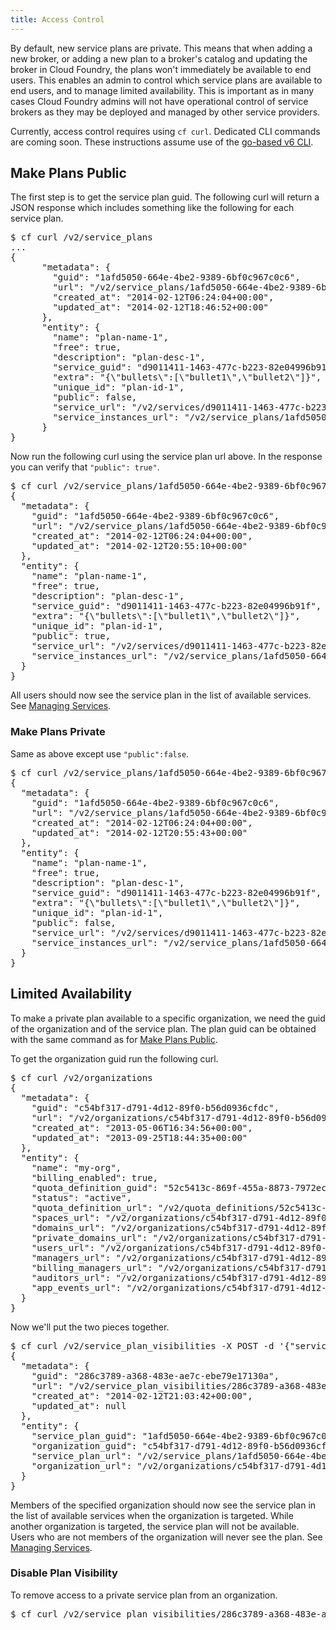 ```yaml
---
title: Access Control
---
```


By default, new service plans are private. This means that when adding a new broker, or adding a new plan to a broker's catalog and updating the broker in Cloud Foundry, the plans won't immediately be available to end users. This enables an admin to control which service plans are available to end users, and to manage limited availability. This is important as in many cases Cloud Foundry admins will not have operational control of service brokers as they may be deployed and managed by other service providers.

Currently, access control requires using `cf curl`. Dedicated CLI commands are coming soon. These instructions assume use of the [go-based v6 CLI](https://github.com/cloudfoundry/cli).

## <a id='make-plans-public'></a>Make Plans Public ##

The first step is to get the service plan guid. The following curl will return a JSON response which includes something like the following for each service plan.

<pre class="terminal">
$ cf curl /v2/service_plans
...
{
      "metadata": {
        "guid": "1afd5050-664e-4be2-9389-6bf0c967c0c6",
        "url": "/v2/service_plans/1afd5050-664e-4be2-9389-6bf0c967c0c6",
        "created_at": "2014-02-12T06:24:04+00:00",
        "updated_at": "2014-02-12T18:46:52+00:00"
      },
      "entity": {
        "name": "plan-name-1",
        "free": true,
        "description": "plan-desc-1",
        "service_guid": "d9011411-1463-477c-b223-82e04996b91f",
        "extra": "{\"bullets\":[\"bullet1\",\"bullet2\"]}",
        "unique_id": "plan-id-1",
        "public": false,
        "service_url": "/v2/services/d9011411-1463-477c-b223-82e04996b91f",
        "service_instances_url": "/v2/service_plans/1afd5050-664e-4be2-9389-6bf0c967c0c6/service_instances"
      }
}
</pre>

Now run the following curl using the service plan url above. In the response you can verify that `"public": true"`.

<pre class="terminal">
$ cf curl /v2/service_plans/1afd5050-664e-4be2-9389-6bf0c967c0c6 -X PUT -d '{"public":true}'
{
  "metadata": {
    "guid": "1afd5050-664e-4be2-9389-6bf0c967c0c6",
    "url": "/v2/service_plans/1afd5050-664e-4be2-9389-6bf0c967c0c6",
    "created_at": "2014-02-12T06:24:04+00:00",
    "updated_at": "2014-02-12T20:55:10+00:00"
  },
  "entity": {
    "name": "plan-name-1",
    "free": true,
    "description": "plan-desc-1",
    "service_guid": "d9011411-1463-477c-b223-82e04996b91f",
    "extra": "{\"bullets\":[\"bullet1\",\"bullet2\"]}",
    "unique_id": "plan-id-1",
    "public": true,
    "service_url": "/v2/services/d9011411-1463-477c-b223-82e04996b91f",
    "service_instances_url": "/v2/service_plans/1afd5050-664e-4be2-9389-6bf0c967c0c6/service_instances"
  }
}
</pre>

All users should now see the service plan in the list of available services. See [Managing Services](../../../using/services/managing-services.html).

### <a id='make-plans-private'></a>Make Plans Private ###

Same as above except use `"public":false`.

<pre class="terminal">
$ cf curl /v2/service_plans/1afd5050-664e-4be2-9389-6bf0c967c0c6 -X PUT -d '{"public":false}'
{
  "metadata": {
    "guid": "1afd5050-664e-4be2-9389-6bf0c967c0c6",
    "url": "/v2/service_plans/1afd5050-664e-4be2-9389-6bf0c967c0c6",
    "created_at": "2014-02-12T06:24:04+00:00",
    "updated_at": "2014-02-12T20:55:43+00:00"
  },
  "entity": {
    "name": "plan-name-1",
    "free": true,
    "description": "plan-desc-1",
    "service_guid": "d9011411-1463-477c-b223-82e04996b91f",
    "extra": "{\"bullets\":[\"bullet1\",\"bullet2\"]}",
    "unique_id": "plan-id-1",
    "public": false,
    "service_url": "/v2/services/d9011411-1463-477c-b223-82e04996b91f",
    "service_instances_url": "/v2/service_plans/1afd5050-664e-4be2-9389-6bf0c967c0c6/service_instances"
  }
}
</pre>

## <a id='limited-availability'></a>Limited Availability ##

To make a private plan available to a specific organization, we need the guid of the organization and of the service plan. The plan guid can be obtained with the same command as for [Make Plans Public](#make-plans-public).

To get the organization guid run the following curl.

<pre class="terminal">
$ cf curl /v2/organizations
{
  "metadata": {
    "guid": "c54bf317-d791-4d12-89f0-b56d0936cfdc",
    "url": "/v2/organizations/c54bf317-d791-4d12-89f0-b56d0936cfdc",
    "created_at": "2013-05-06T16:34:56+00:00",
    "updated_at": "2013-09-25T18:44:35+00:00"
  },
  "entity": {
    "name": "my-org",
    "billing_enabled": true,
    "quota_definition_guid": "52c5413c-869f-455a-8873-7972ecb85ca8",
    "status": "active",
    "quota_definition_url": "/v2/quota_definitions/52c5413c-869f-455a-8873-7972ecb85ca8",
    "spaces_url": "/v2/organizations/c54bf317-d791-4d12-89f0-b56d0936cfdc/spaces",
    "domains_url": "/v2/organizations/c54bf317-d791-4d12-89f0-b56d0936cfdc/domains",
    "private_domains_url": "/v2/organizations/c54bf317-d791-4d12-89f0-b56d0936cfdc/private_domains",
    "users_url": "/v2/organizations/c54bf317-d791-4d12-89f0-b56d0936cfdc/users",
    "managers_url": "/v2/organizations/c54bf317-d791-4d12-89f0-b56d0936cfdc/managers",
    "billing_managers_url": "/v2/organizations/c54bf317-d791-4d12-89f0-b56d0936cfdc/billing_managers",
    "auditors_url": "/v2/organizations/c54bf317-d791-4d12-89f0-b56d0936cfdc/auditors",
    "app_events_url": "/v2/organizations/c54bf317-d791-4d12-89f0-b56d0936cfdc/app_events"
  }
}
</pre>

Now we'll put the two pieces together.

<pre class="terminal">
$ cf curl /v2/service_plan_visibilities -X POST -d '{"service_plan_guid":"1afd5050-664e-4be2-9389-6bf0c967c0c6","organization_guid":"c54bf317-d791-4d12-89f0-b56d0936cfdc"}'
{
  "metadata": {
    "guid": "286c3789-a368-483e-ae7c-ebe79e17130a",
    "url": "/v2/service_plan_visibilities/286c3789-a368-483e-ae7c-ebe79e17130a",
    "created_at": "2014-02-12T21:03:42+00:00",
    "updated_at": null
  },
  "entity": {
    "service_plan_guid": "1afd5050-664e-4be2-9389-6bf0c967c0c6",
    "organization_guid": "c54bf317-d791-4d12-89f0-b56d0936cfdc",
    "service_plan_url": "/v2/service_plans/1afd5050-664e-4be2-9389-6bf0c967c0c6",
    "organization_url": "/v2/organizations/c54bf317-d791-4d12-89f0-b56d0936cfdc"
  }
}
</pre>

Members of the specified organization should now see the service plan in the list of available services when the organization is targeted. While another organization is targeted, the service plan will not be available. Users who are not members of the organization will never see the plan. See [Managing Services](../../../using/services/managing-services.html).

### <a id='delete-plan-visibility'></a>Disable Plan Visibility ###

To remove access to a private service plan from an organization.

<pre class="terminal">
$ cf curl /v2/service_plan_visibilities/286c3789-a368-483e-ae7c-ebe79e17130a -X DELETE
</pre>
